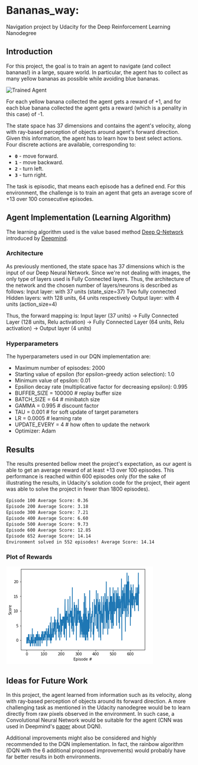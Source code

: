 [image1]: (images/Bananas_way.gif) "Trained Agent"

# Bananas_way: 

Navigation project by Udacity for the Deep Reinforcement Learning Nanodegree

## Introduction

For this project, the goal is to train an agent to navigate (and collect bananas!) in a large, square world. In particular, the agent has to collect as many yellow bananas as possible while avoiding blue bananas. 

![Trained Agent][image1]

For each yellow banana collected the agent gets a reward of +1, and for each blue banana collected the agent gets a reward (which is a penality in this case) of -1.

The state space has 37 dimensions and contains the agent's velocity, along with ray-based perception of objects around agent's forward direction.  Given this information, the agent has to learn how to best select actions.  Four discrete actions are available, corresponding to:
- **`0`** - move forward.
- **`1`** - move backward.
- **`2`** - turn left.
- **`3`** - turn right.

The task is episodic, that means each episode has a defined end. For this environment, the challenge is to train an agent that gets an average score of +13 over 100 consecutive episodes.

## Agent Implementation (Learning Algorithm)
The learning algorithm used is the value based method [Deep Q-Network](https://deepmind.com/research/dqn/) introduced by [Deepmind](https://deepmind.com). 

### Architecture 

As previously mentioned, the state space has 37 dimensions which is the input of our Deep Neural Network. Since we're not dealing with images, the only type of layers used is Fully Connected layers. Thus, the architecture of the network and the chosen number of layers/neurons is described as follows: 
Input layer: with 37 units (state_size=37) 
Two fully connected Hidden layers: with 128 units, 64 units respectively 
Output layer: with 4 units (action_size=4) 

Thus, the forward mapping is: 
Input layer (37 units) -> Fully Connected Layer (128 units, Relu activation) -> Fully Connected Layer (64 units, Relu activation) -> Output layer (4 units)

### Hyperparameters 

The hyperparameters used in our DQN implementation are:

- Maximum number of episodes: 2000 
- Starting value of epsilon (for epsilon-greedy action selection): 1.0
- Minimum value of epsilon: 0.01
- Epsilion decay rate (multiplicative factor for decreasing epsilon): 0.995
- BUFFER_SIZE = 100000 	  # replay buffer size
- BATCH_SIZE = 64  	  # minibatch size 
- GAMMA = 0.995           # discount factor 
- TAU = 0.001  	          # for soft update of target parameters
- LR = 0.0005             # learning rate 
- UPDATE_EVERY = 4        # how often to update the network
- Optimizer: Adam


## Results
The results presented bellow meet the project's expectation, as our agent is able to get an average reward of at least +13 over 100 episodes. This performance is reached within 600 episodes only (for the sake of illustrating the results, in Udacity's solution code for the project, their agent was able to solve the project in fewer than 1800 episodes).

```
Episode 100	Average Score: 0.36
Episode 200	Average Score: 3.18
Episode 300	Average Score: 7.21
Episode 400	Average Score: 6.60
Episode 500	Average Score: 9.73
Episode 600	Average Score: 12.85
Episode 652	Average Score: 14.14
Environment solved in 552 episodes!	Average Score: 14.14

```

### Plot of Rewards

![results](images/scores_plot.png)


## Ideas for Future Work
In this project, the agent learned from information such as its velocity, along with ray-based perception of objects around its forward direction. A more challenging task as mentioned in the Udacity nanodegree would be to learn directly from raw pixels observed in the environment. 
In such case, a Convolutional Neural Network would be suitable for the agent (CNN was used in Deepmind's [paper](https://deepmind.com/research/dqn/) about DQN). 

Additional improvements might also be considered and highly recommended to the DQN implementation. In fact, the rainbow algorithm (DQN with the 6 additional proposed improvements) would probably have far better results in both environments. 

